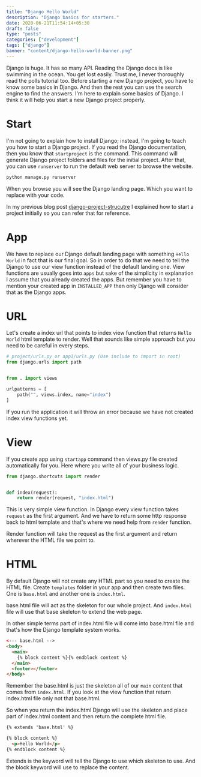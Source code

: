 ```yaml
---
title: "Django Hello World"
description: "Django basics for starters."
date: 2020-06-21T11:54:14+05:30
draft: false
type: "posts"
categories: ["development"]
tags: ["django"]
banner: "content/django-hello-world-banner.png"
---
```


Django is huge. It has so many API. Reading the Django docs is like swimming in the ocean. You get lost easily. Trust me, I never thoroughly read the polls tutorial too. Before starting a new Django project, you have to know some basics in Django. And then the rest you can use the search engine to find the answers. I'm here to explain some basics of Django. I think it will help you start a new Django project properly.

# Start

I'm not going to explain how to install Django; instead, I'm going to teach you how to start a Django project. If you read the Django documentation, then you know that `startproject` is the command. This command will generate Django project folders and files for the initial project. After that, you can use `runserver` to run the default web server to browse the website.

```bash
python manage.py runserver
```

When you browse you will see the Django landing page. Which you want to replace with your code.

In my previous blog post [django-project-strucutre](/django-project-structure/) I explained how to start a project initially so you can refer that for reference.

# App

We have to replace our Django default landing page with something `Hello World` in fact that is our final goal. So in order to do that we need to tell the Django to use our view function instead of the default landing one. View functions are usually goes into `apps` but sake of the simplicity in explanation I assume that you already created the apps. But remember you have to mention your created app in `INSTALLED_APP` then only Django will consider that as the Django apps.

# URL

Let's create a index url that points to index view function that returns `Hello World` html template to render. Well that sounds like simple approach but you need to be careful in every steps.

```python
# project/urls.py or app1/urls.py (Use include to import in root)
from django.urls import path


from . import views

urlpatterns = [
    path("", views.index, name="index")
]
```

If you run the application it will throw an error because we have not created index view functions yet.

# View

If you create app using `startapp` command then views.py file created automatically for you. Here where you write all of your business logic.

```python
from django.shortcuts import render


def index(request):
    return render(request, "index.html")
```

This is very simple view function. In Django every view function takes `request` as the first argument. And we have to return some http response back to html template and that's where we need help from `render` function.

Render function will take the request as the first argument and return wherever the HTML file we point to.

# HTML

By default Django will not create any HTML part so you need to create the HTML file. Create `templates` folder in your app and then create two files. One is `base.html`  and another one is `index.html`.

base.html file will act as the skeleton for our whole project. And `index.html` file will use that base skeleton to extend the web page.

In other simple terms part of index.html file will come into base.html file and that's how the Django template system works.

```html
<--- base.html -->
<body>
  <main>
    {% block content %}{% endblock content %}
  </main>
  <footer></footer>
</body>
```

Remember the base.html is just the skeleton all of our `main` content that comes from `index.html`. If you look at the view function that return index.html file only not that base.html.

So when you return the index.html Django will use the skeleton and place part of index.html content and then return the complete html file.

```html
{% extends 'base.html' %}

{% block content %}
  <p>Hello World</p>
{% endblock content %}
```

Extends is the keyword will tell the Django to use which skeleton to use. And the block keyword will use to replace the content.
